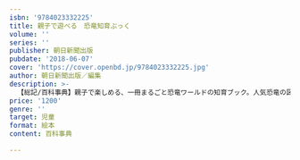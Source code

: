 ```yaml
---
isbn: '9784023332225'
title: 親子で遊べる　恐竜知育ぶっく
volume: ''
series: ''
publisher: 朝日新聞出版
pubdate: '2018-06-07'
cover: 'https://cover.openbd.jp/9784023332225.jpg'
author: 朝日新聞出版／編集
description: >-
  【総記/百科事典】親子で楽しめる、一冊まるごと恐竜ワールドの知育ブック。人気恐竜の図鑑解説に加えて、恐竜クイズ、めいろ、間違いさがし、おはなし、ひらがな＆アルファベットなど、遊びながら学べる工夫がいっぱい。恐竜が大好きな３－５歳対象。
price: '1200'
genre: ''
target: 児童
format: 絵本
content: 百科事典

---
```

